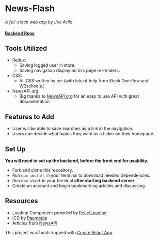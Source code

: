 # News-Flash
*A full-stack web app by Joe Avila*
#### [Backend Repo](https://github.com/javila35/News-Flash-Backend)

## Tools Utilized
* Redux:
    * Saving logged user in store.
    * Saving navigation display across page re-renders.
* CSS: 
    * All CSS written by me (with lots of help from Stack Overflow and W3schools.)
* NewsAPI.org
    * Big thanks to [NewsAPI.org](https://newsapi.org/) for an easy to use API with great documentation.

## Features to Add
* User will be able to save searches as a link in the navigation.
* Users can decide what topics they want as a ticker on their homepage.



## Set Up
**You will need to set up the backend, before the front end for usability.**
* Fork and clone this repository.
* Run ```npm install``` in your terminal to download needed dependencies.
* Run ```npm start``` in your terminal **after starting backend server**.
* Create an account and begin bookmarking articles and discussing.






## Resources
* Loading Component provided by [ReactLoading](https://github.com/fakiolinho/react-loading)
* ICO by [Paomedia](https://github.com/paomedia/small-n-flat)
* Articles from [NewsAPI](https://newsapi.org/)



This project was bootstrapped with [Create React App](https://github.com/facebook/create-react-app).